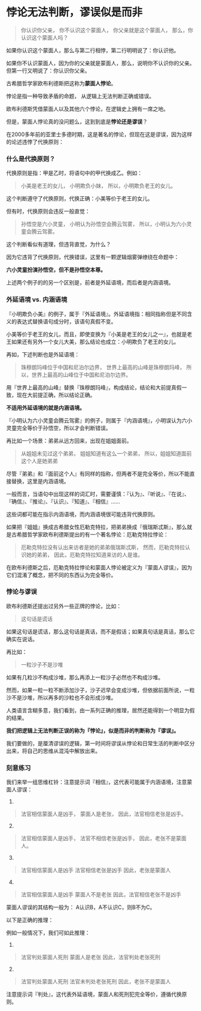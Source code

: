 # 悖论无法判断，谬误似是而非


>   你认识你父亲，
>   你不认识这个蒙面人，
>   你父亲就是这个蒙面人，
>   那么，你认识这个蒙面人吗？

如果你认识这个蒙面人，那么与第二行相悖，第二行明明说了：你认识他。

如果你不认识蒙面人，因为你的父亲就是蒙面人，那么，说明你不认识你的父亲。但第一行又明说了：你认识你父亲。

古希腊哲学家欧布利德斯把这称为**蒙面人悖论**。

悖论是指一种导致矛盾的命题， 从逻辑上无法判断正确或错误。

欧布利德斯凭借蒙面人以及其他六个悖论，在逻辑史上拥有一席之地。

但是，蒙面人悖论真的没问题么，这到到底是**悖论还是谬误**？

在2000多年前的亚里士多德时期，这是著名的悖论，但现在这是谬误，因为这样的论述违悖了代换原则：

### 什么是代换原则？

代换原则是指：甲是乙时，将语句中的甲代换成乙。例如：

>   小美是老王的女儿，
>   小明欺负小妹，
>   所以，小明欺负老王的女儿。

这个判断遵守了代换原则，代换正确：小美等价于老王的女儿。

但有时，代换原则会违反一般直觉：

>   孙悟空是六小灵童，
>   小明认为孙悟空会腾云驾雾，
>   所以，小明认为六小灵童会腾云驾雾。

这个判断看似有道理，但违背直觉，为什么？

因为它违背了代换原则，代换错误，这里有一颗逻辑烟雾弹缭绕在命题中：

**六小灵童扮演孙悟空，但不是孙悟空本尊。**

上述两个例子的的另一个区别是，前者是外延语境，而后者是内涵语境。

### 外延语境 vs. 内涵语境

『小明欺负小美』的例子，属于『外延语境』。外延语境指：相同指称但是不同含义的表达式替换语句成分时，该语句真假不变。

小美等价于老王的女儿，而且，即使变换为『小美是老王的女儿之一』，也就是老王如果还有另外一个女儿大美，那么结论也成立：小明欺负了老王的女儿。

再如，下述判断也是外延语境：

>   珠穆朗玛峰位于中国和尼泊尔边界，
>   世界上最高的山峰是珠穆朗玛峰，
>   所以，世界上最高的山峰位于中国和尼泊尔边界。

用『世界上最高的山峰』替换『珠穆朗玛峰』，构成结论，结论和大前提真假一致，现在大前提正确，所以结论正确。

**不适用外延语境的就是内涵语境。**

『小明认为六小灵童会腾云驾雾』的例子，则属于『内涵语境』，小明误认为六小灵童完全等价于孙悟空，所以才会判断错误。

再比如一个场景：弟弟从远方回来，出现在姐姐面前。

>   从姐姐未见过这个弟弟，
>   姐姐知道有这么一个弟弟，
>   所以，姐姐知道面前这个人是她弟弟

尽管『弟弟』和『面前这个人』有同样的指称，但两者不是完全等价，所以不能直接替换，这里是内涵语境。

一般而言，当语句中出现这样的词汇时，需要谨慎：『认为』、『听说』、『在说』、『确信』、『推论』、『认识』、『知道』、『相信』……

这些词都可能在指示内涵语境，而内涵语境很可能违背代换原则。

如果把『姐姐』换成古希腊女性厄勒克特拉，把弟弟换成『俄瑞斯忒斯』，那么就是古希腊哲学家欧布利德斯提出的有一个著名悖论：厄勒克特拉悖论：

>   厄勒克特拉没有认出来访者是她的弟弟俄瑞斯忒斯，
>   然而，厄勒克特拉认识她的弟弟，
>   因此，厄勒克特拉知道来访的人是谁。

在欧布利德斯之后，厄勒克特拉悖论和蒙面人悖论被定义为『蒙面人谬误』，因为它们混淆了概念，把不同的东西认为完全等价。

### 悖论与谬误

欧布利德斯还提出过另外一些正牌的悖论，比如：

>   这句话是谎话

如果这句话是谎话，那么这句话是真话，而不是假话；如果真句话是真话，那么它确实在说话。

再比如：

>   一粒沙子不是沙堆

如果有几粒沙不构成沙堆，那么再添上一粒沙子必然也不构成沙堆。

然而，如果一粒一粒不断添加沙子，沙子迟早会变成沙堆，但依据前面所说，一粒沙不是沙堆，所以再多的沙粒也不会形成沙堆。

人类语言含糊多意，我们看到，由一系列正确的推理，居然还能得到一个明显为假的结果。

**我们把逻辑上无法判断正误的称为『悖论』，似是而非的判断称为『谬误』。**

我们要做的，是厘清谬误的逻辑，第一时间将谬误从悖论和日常生活的判断中区分出来，将自己的思维从混沌中解放出来。

### 刻意练习

我们来举一组思维杠铃：注意提示词『相信』，这代表可能属于内涵语境，注意蒙面人谬误：

1.

>   法官相信蒙面人是凶手，
>   蒙面人是老张，
>   因此，法官相信老张是凶手。

2.

>   法官相信蒙面人是凶手，
>   法官不相信老张是凶手，
>   因此，老张不是蒙面人。

3.

>   法官相信蒙面人是凶手
>   法官相信老张是凶手
>   因此，老张是蒙面人

4.

>   法官相信蒙面人是凶手
>   蒙面人不是老张
>   因此，法官相信老张不是凶手

蒙面人谬误的其结构一般为： A认识B，A不认识C，则B不为C。

以下是正确的推理：

例如一般情况下，我们可如此推理：

1.

>   法官判处蒙面人死刑
>   蒙面人是老张
>   因此，法官判处老张死刑

2.

>   法官判处蒙面人死刑
>   法官未判处老张死刑
>   因此，老张不是蒙面人

注意提示词『判处』，这代表外延语境，蒙面人和死刑犯完全等价，遵循代换原则。


